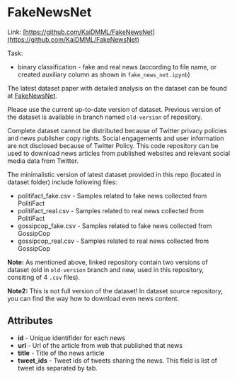 # FakeNewsNet

Link: [https://github.com/KaiDMML/FakeNewsNet](https://github.com/KaiDMML/FakeNewsNet)

Task:
* binary classification - fake and real news (according to file name, or created auxiliary column as shown in `fake_news_net.ipynb`)


The latest dataset paper with detailed analysis on the dataset can be found at [FakeNewsNet](https://arxiv.org/abs/1809.01286).

Please use the current up-to-date version of dataset. Previous version of the dataset is available in branch named `old-version` of repository.

Complete dataset cannot be distributed because of Twitter privacy policies and news publisher copy rights. Social engagements and user information are not disclosed because of Twitter Policy. This code repository can be used to download news articles from published websites and relevant social media data from Twitter.

The minimalistic version of latest dataset provided in this repo (located in dataset folder) include following files:

* politifact_fake.csv - Samples related to fake news collected from PolitiFact
* politifact_real.csv - Samples related to real news collected from PolitiFact
* gossipcop_fake.csv - Samples related to fake news collected from GossipCop
* gossipcop_real.csv - Samples related to real news collected from GossipCop

**Note:** As mentioned above, linked repository contain two versions of dataset (old in `old-version` branch and new, used in this repository, consiting of 4 `.csv` files).

**Note2:** This is not full version of the dataset! In dataset source repository, you can find the way how to download even news content.


## Attributes

* **id** - Unique identifider for each news
* **url** - Url of the article from web that published that news
* **title** - Title of the news article
* **tweet_ids** - Tweet ids of tweets sharing the news. This field is list of tweet ids separated by tab.